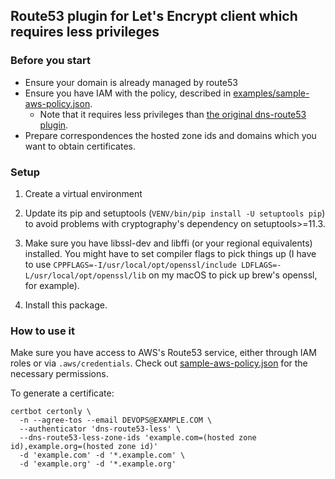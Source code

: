 ## Route53 plugin for Let's Encrypt client which requires less privileges

### Before you start

- Ensure your domain is already managed by route53
- Ensure you have IAM with the policy, described in [examples/sample-aws-policy.json](examples/sample-aws-policy.json).
  - Note that it requires less privileges than [the original dns-route53 plugin](https://github.com/certbot/certbot/blob/master/certbot-dns-route53/examples/sample-aws-policy.json).
- Prepare correspondences the hosted zone ids and domains which you want to obtain certificates.

### Setup

1. Create a virtual environment

2. Update its pip and setuptools (`VENV/bin/pip install -U setuptools pip`)
to avoid problems with cryptography's dependency on setuptools>=11.3.

3. Make sure you have libssl-dev and libffi (or your regional equivalents)
installed. You might have to set compiler flags to pick things up (I have to
use `CPPFLAGS=-I/usr/local/opt/openssl/include
LDFLAGS=-L/usr/local/opt/openssl/lib` on my macOS to pick up brew's openssl,
for example).

4. Install this package.

### How to use it

Make sure you have access to AWS's Route53 service, either through IAM roles or
via `.aws/credentials`. Check out
[sample-aws-policy.json](examples/sample-aws-policy.json) for the necessary permissions.

To generate a certificate:
```
certbot certonly \
  -n --agree-tos --email DEVOPS@EXAMPLE.COM \
  --authenticator 'dns-route53-less' \
  --dns-route53-less-zone-ids 'example.com=(hosted zone id),example.org=(hosted zone id)'
  -d 'example.com' -d '*.example.com' \
  -d 'example.org' -d '*.example.org'
```
